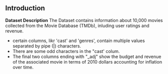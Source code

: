 ## Introduction

**Dataset Description**
The Dataset contains information about 10,000 movies collected from the Movie Database (TMDb), inluding user ratings and revenue.
   - certain columns, likr 'cast' and 'genres', contain multiple values separated by pipe (|) characters.
   - There are some odd characters in the "cast' colum.
   - The final two columns ending with "_adj" show the budget and revenue of the associated movie in terms of 2010 dollars  accounting for inflation over time.
